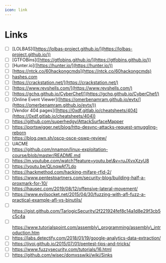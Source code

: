 ```yaml
---
icon: link
---
```


# Links

* [ ] \[LOLBAS]\([https://lolbas-project.github.io/](https://lolbas-project.github.io/))
* [ ] \[GTFOBins]\([https://gtfobins.github.io/](https://gtfobins.github.io/))
* [ ] \[Hunter.io]\([https://hunter.io/](https://hunter.io/))
* [ ] [https://ntck.co/60hackongcmds](https://ntck.co/60hackongcmds)
* [ ] [hashes.com](https://hashes.com/)
* [ ] [https://crackstation.net/](https://crackstation.net/)
* [ ] [https://www.revshells.com/](https://www.revshells.com/)
* [ ] [https://gchq.github.io/CyberChef/](https://gchq.github.io/CyberChef/)
* [ ] \[Online Event Viewer]\([https://omerbenamram.github.io/evtx/](https://omerbenamram.github.io/evtx/))
* [ ] \[Vendor 404 pages]\([https://0xdf.gitlab.io/cheatsheets/404](https://0xdf.gitlab.io/cheatsheets/404))
* [ ] https://github.com/superhedgy/AttackSurfaceMapper
* [ ] https://portswigger.net/blog/http-desync-attacks-request-smuggling-reborn
* [ ] https://blog.own.sh/oscp-osce-oswp-review/
* [ ] UACME
* [ ] https://github.com/nnamon/linux-exploitation-course/blob/master/README.md
* [ ] https://m.youtube.com/watch?feature=youtu.be\&v=ruJXvxXzyU8
* [ ] https://youtu.be/QLnqwAf7Ldo
* [ ] https://hackmethod.com/hacking-mifare-rfid-2/
* [ ] https://www.pentestpartners.com/security-blog/building-half-a-proxmark-for-10/
* [ ] https://hausec.com/2019/08/12/offensive-lateral-movement/
* [ ] https://www.evilsocket.net/2015/04/30/fuzzing-with-afl-fuzz-a-practical-example-afl-vs-binutils/
* [ ] https://gist.github.com/TarlogicSecurity/2f221924fef8c14a1d8e29f3cb5c5c4a
* [ ] https://www.tutorialspoint.com/assembly\_programming/assembly\_introduction.htm
* [ ] https://labs.detectify.com/2018/01/19/google-analytics-data-extraction/
* [ ] https://jivoi.github.io/2015/07/01/pentest-tips-and-tricks/
* [ ] https://www.fuzzysecurity.com/tutorials/16.html
* [ ] https://github.com/wisec/domxsswiki/wiki/Sinks
